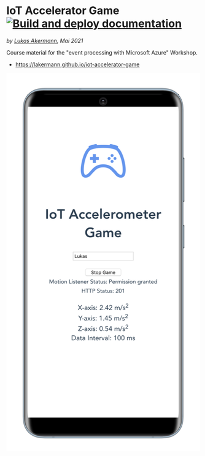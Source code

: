 # IoT Accelerator Game [![Build and deploy documentation](https://github.com/lakermann/iot-accelerator-game/actions/workflows/build-and-deploy-documentation.yml/badge.svg)](https://github.com/lakermann/iot-accelerator-game/actions/workflows/build-and-deploy-documentation.yml)

_by [Lukas Akermann](https://github.com/lakermann), Mai 2021_

Course material for the "event processing with Microsoft Azure" Workshop.

* <https://lakermann.github.io/iot-accelerator-game>

![Screenshot](./iot-accelerator-game.png)
